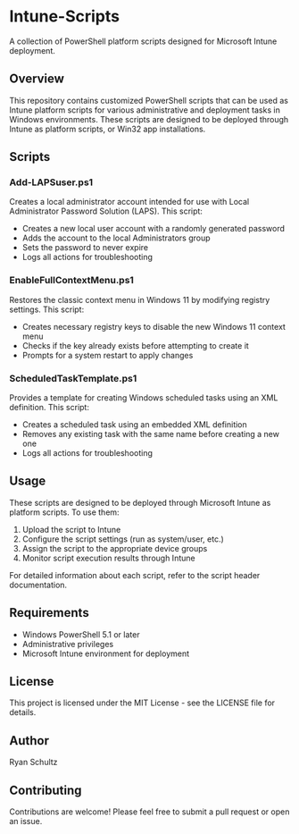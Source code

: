 # Intune-Scripts

A collection of PowerShell platform scripts designed for Microsoft Intune deployment.

## Overview

This repository contains customized PowerShell scripts that can be used as Intune platform scripts for various administrative and deployment tasks in Windows environments. These scripts are designed to be deployed through Intune as platform scripts, or Win32 app installations.

## Scripts

### Add-LAPSuser.ps1
Creates a local administrator account intended for use with Local Administrator Password Solution (LAPS). This script:
- Creates a new local user account with a randomly generated password
- Adds the account to the local Administrators group
- Sets the password to never expire
- Logs all actions for troubleshooting

### EnableFullContextMenu.ps1
Restores the classic context menu in Windows 11 by modifying registry settings. This script:
- Creates necessary registry keys to disable the new Windows 11 context menu
- Checks if the key already exists before attempting to create it
- Prompts for a system restart to apply changes

### ScheduledTaskTemplate.ps1
Provides a template for creating Windows scheduled tasks using an XML definition. This script:
- Creates a scheduled task using an embedded XML definition
- Removes any existing task with the same name before creating a new one
- Logs all actions for troubleshooting

## Usage

These scripts are designed to be deployed through Microsoft Intune as platform scripts. To use them:

1. Upload the script to Intune
2. Configure the script settings (run as system/user, etc.)
3. Assign the script to the appropriate device groups
4. Monitor script execution results through Intune

For detailed information about each script, refer to the script header documentation.

## Requirements

- Windows PowerShell 5.1 or later
- Administrative privileges
- Microsoft Intune environment for deployment

## License

This project is licensed under the MIT License - see the LICENSE file for details.

## Author

Ryan Schultz

## Contributing

Contributions are welcome! Please feel free to submit a pull request or open an issue.
